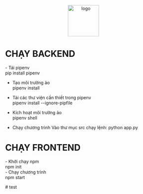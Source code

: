<div align="center">
  <img src="https://cdn.discordapp.com/attachments/883904343240212500/1286730495568117820/fav-icon.png?ex=66eef8a8&is=66eda728&hm=08edb41324a3b006b794d0366ac1f795cc277c10c9613d7d6616d64ddbfba940&" alt="logo" width="100">
</div>

<h1 text-color="blue">CHẠY BACKEND</h1>
<p>- Tải pipenv<br>
pip install pipenv

- Tạo môi trường ảo<br>
pipenv install

- Tải các thư viện cần thiết trong pipenv<br>
pipenv install --ignore-pipfile

- Kích hoạt môi trường ảo<br>
pipenv shell

- Chạy chương trình
Vào thư mục src chạy lệnh: python app.py
</p>

<h1 text-color="#F1E05A">CHẠY FRONTEND</h1>
<p>
- Khởi chạy npm<br>
npm init<br>
- Chạy chương trình<br>
npm start
</p>

#   t e s t  
 
